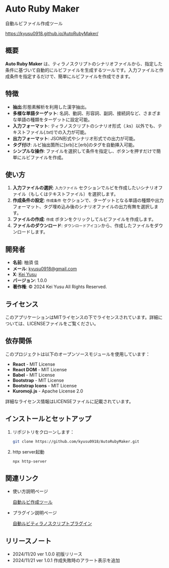# Auto Ruby Maker

自動ルビファイル作成ツール

https://kyusu0918.github.io/AutoRubyMaker/

## 概要

**Auto Ruby Maker** は、ティラノスクリプトのシナリオファイルから、指定した条件に基づいて自動的にルビファイルを生成するツールです。入力ファイルと作成条件を指定するだけで、簡単にルビファイルを作成できます。

## 特徴

- **抽出**:形態素解析を利用した漢字抽出。
- **多様な単語ターゲット**: 名詞、動詞、形容詞、副詞、接続詞など、さまざまな単語の種類をターゲットに設定可能。
- **入力フォーマット**: ティラノスクリプトのシナリオ形式（.ks）以外でも、テキストファイル(.txt)での入力が可能。
- **出力フォーマット**: JSON形式やシナリオ形式での出力が可能。
- **タグ付け**: ルビ抽出箇所に[srb]と[erb]のタグを自動挿入可能。
- **シンプルな操作**: ファイルを選択して条件を指定し、ボタンを押すだけで簡単にルビファイルを作成。

## 使い方

1. **入力ファイルの選択**: `入力ファイル` セクションでルビを作成したいシナリオファイル（もしくはテキストファイル）を選択します。
2. **作成条件の設定**: `作成条件` セクションで、ターゲットとなる単語の種類や出力フォーマット、タグ埋め込み後のシナリオファイルの出力有無を選択します。
3. **ファイルの作成**: `作成` ボタンをクリックしてルビファイルを作成します。
3. **ファイルのダウンロード**: `ダウンロードアイコン`から、作成したファイルをダウンロードします。

## 開発者

- **名前**: 柚須 佳
- **メール**: kyusu0918@gmail.com
- **X**: [Kei Yusu](https://twitter.com/kei_yusu)
- **バージョン**: 1.0.0
- **著作権**: © 2024 Kei Yusu All Rights Reserved.

## ライセンス

このアプリケーションはMITライセンスの下でライセンスされています。詳細については、LICENSEファイルをご覧ください。

## 依存関係

このプロジェクトは以下のオープンソースモジュールを使用しています：

- **React** - MIT License
- **React DOM** - MIT License
- **Babel** - MIT License
- **Bootstrap** - MIT License
- **Bootstrap Icons** - MIT License
- **Kuromoji.js** - Apache License 2.0

詳細なライセンス情報はLICENSEファイルに記載されています。

## インストールとセットアップ

1. リポジトリをクローンします：
   ```bash
   git clone https://github.com/kyusu0918/AutoRubyMaker.git

2. http server起動
   ```bash
   npx http-server

## 関連リンク

- 使い方説明ページ

   [自動ルビ作成ツール](https://note.com/kyusu0918/n/na56d7381cb2c)

- プラグイン説明ページ

   [自動ルビティラノスクリプトプラグイン](https://note.com/kyusu0918/n/n23b529c5a913)

## リリースノート
- 2024/11/20 ver 1.0.0 初版リリース
- 2024/11/21 ver 1.0.1 作成失敗時のアラート表示を追加